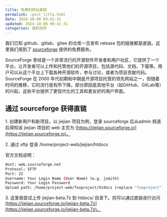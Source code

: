 ```yaml
---
title: 免费的网址直链
permalink: :post_title.html
date: 2024-10-08 09:41:31
updated: 2024-10-08 09:41:31
categories: 我的创作
---
```


我们已知 github、gitlab、gitee 的仓库一旦发布 release 包的链接都是直链。这里我们用到了 [sourceforge](https://sourceforge.net/) 提供的免费服务。

SourceForge 曾经是一个非常流行的开源软件开发者和用户社区，它提供了一个平台，让开发者可以上传和托管他们的开源项目，包括源代码、文档、下载等。用户可以从这个平台上下载各种开源软件，参与讨论，或者为项目贡献代码。
SourceForge 在 2000 年代初期和中期是开源项目托管的领先网站之一，但随着时间的推移，它的流行度有所下降，部分原因是其他平台（如GitHub、GitLab等）的兴起，这些平台提供了更现代化的工具和更友好的用户界面。

## 通过 sourceforge 获得直链

1\. 创建新用户和新项目，以 jiejian 项目为例，登录 sourceforge 后从admin 频道后得知该 jiejian 项目的 web 主页为 [https://jiejian.sourceforge.io](https://jiejian.sourceforge.io)。

2\. 通过 sftp 登录 /home/project-web/jiejian/htdocs<!-- more -->

官方文档说明：

```sh
Host: web.sourceforge.net
Protocol: SFTP
Port: 22
Username: Your Login Name (User Name) (e.g. jsmith)
Password: Your Login Password
Upload path: /home/project-web/fooproject/htdocs (replace "fooproject" with your project shortname)
```

3\. 这里我尝试上传 jiejian-beta.7z 到 htdocs/ 目录下。则可以通过直链进行访问 [https://jiejian.sourceforge.io/jiejian-beta.7z](https://jiejian.sourceforge.io/jiejian-beta.7z)。<br/>


